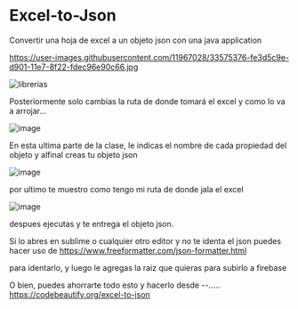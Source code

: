 # Excel-to-Json
Convertir una hoja de excel a un objeto json con una java application


https://user-images.githubusercontent.com/11967028/33575376-fe3d5c9e-d901-11e7-8f22-fdec96e90c66.jpg

![librerias](https://user-images.githubusercontent.com/11967028/33575607-cd18c454-d902-11e7-9230-d33d09b898f1.jpg)

Posteriormente solo cambias la ruta de donde tomará el excel y como lo va a arrojar...

![image](https://user-images.githubusercontent.com/11967028/33576346-0f191168-d905-11e7-822b-95893cc6467c.png)

En esta ultima parte de la clase, le indicas el nombre de cada propiedad del objeto
y alfinal creas tu objeto json

![image](https://user-images.githubusercontent.com/11967028/33576377-35121e96-d905-11e7-8d07-47013c2324d2.png)


por ultimo te muestro como tengo mi ruta de donde jala el excel

![image](https://user-images.githubusercontent.com/11967028/33576412-5904b728-d905-11e7-88bd-68fb3568af5e.png)

despues ejecutas y te entrega el objeto json.

Si lo abres en sublime o cualquier otro editor y no te identa el json puedes hacer uso de https://www.freeformatter.com/json-formatter.html

para identarlo, y luego le agregas la raiz que quieras para subirlo a firebase

O bien, puedes ahorrarte todo esto y hacerlo desde --..... https://codebeautify.org/excel-to-json

